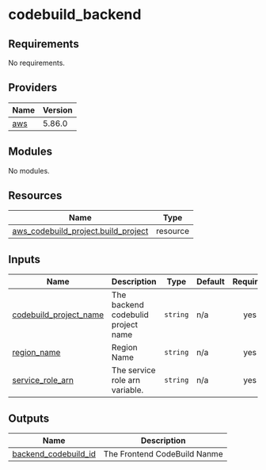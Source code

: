 # codebuild_backend

<!-- BEGIN_TF_DOCS -->
## Requirements

No requirements.

## Providers

| Name | Version |
|------|---------|
| <a name="provider_aws"></a> [aws](#provider\_aws) | 5.86.0 |

## Modules

No modules.

## Resources

| Name | Type |
|------|------|
| [aws_codebuild_project.build_project](https://registry.terraform.io/providers/hashicorp/aws/latest/docs/resources/codebuild_project) | resource |

## Inputs

| Name | Description | Type | Default | Required |
|------|-------------|------|---------|:--------:|
| <a name="input_codebuild_project_name"></a> [codebuild\_project\_name](#input\_codebuild\_project\_name) | The backend codebulid project name | `string` | n/a | yes |
| <a name="input_region_name"></a> [region\_name](#input\_region\_name) | Region Name | `string` | n/a | yes |
| <a name="input_service_role_arn"></a> [service\_role\_arn](#input\_service\_role\_arn) | The service role arn variable. | `string` | n/a | yes |

## Outputs

| Name | Description |
|------|-------------|
| <a name="output_backend_codebuild_id"></a> [backend\_codebuild\_id](#output\_backend\_codebuild\_id) | The Frontend CodeBuild Nanme |
<!-- END_TF_DOCS -->
